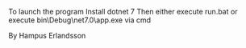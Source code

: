 To launch the program
Install dotnet 7
Then either execute run.bat or execute bin\Debug\net7.0\app.exe via cmd

By Hampus Erlandsson